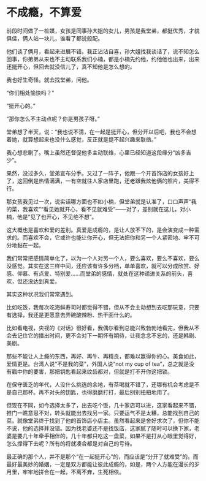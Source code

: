 # 不成瘾，不算爱

前段时间做了一桩媒，女孩是同事孙大姐的女儿，男孩是我堂弟，都挺优秀，才貌俱佳，俩人站一块儿，谁看了都说般配。 

他们谈了俩月，看起来进展不错。我正沾沾自喜，孙大姐找我谈话了，说不知怎么回事，你弟弟从来也不主动联系我们小楠，都是小楠先约他，约他他也出来，出来还挺开心，但回去就没信儿了，真不知他是怎么想的。 

我也好生奇怪。就去找堂弟，问他。 

“你们相处愉快吗？” 

“挺开心的。” 

“那你怎么不主动点呢？你是男孩子呀。” 

堂弟想了半天，说：“我也说不清，在一起是挺开心，但分开以后吧，我也不会想着她，就算想起来也没什么感觉，反正就是提不起兴趣来联络。” 

我心想悲剧了。嘴上虽然还督促他多主动联络，心里已经知道这段缘分“凶多吉少”。 

果然，没过多久，堂弟宣布分手。又过了一阵子，他跟一个开首饰店的女孩好上了，这回倒是热情满满，一有空就往人家店里跑，还老跟我炫他俩的照片，美得不行。 

那女孩我见过一次，说实话哪方面也不如小楠，但堂弟就是认准了，口口声声“我的菜，我喜欢”“看见她就开心，看不见就难受”——对了，差别就在这儿，对小楠，他是“见了也开心，不见绝不想”。 

这大概也是喜欢和爱的差别。真爱是成瘾的，是让人放不下的，是会演变成一种需求的。而喜欢不会，它或许也能让你开心，但无法把你和另一个人紧密地、牢不可分地黏在一起。 

我们常常把感情简单化了，以为一个人对另一个人，要么喜欢，要么不喜欢，要么没感觉。其实在这三样中间，还应该有许多分档，单单喜欢，就可以分成欣赏、好感、仰慕、有点爱、特别爱……而堂弟的感情，就处在这种递进关系的前头，喜欢，但还没达到真爱。 

其实这种状况我们常常遇到。 

比如吃饭，我每次吃海鲜寿司时都觉得不错，但从不会主动想到去吃那玩意，只要有选择，我还是更愿意去弄碗酸辣粉、热干面什么的。 

比如看电视，央视的《对话》很好看，我偶尔看到总能兴致勃勃地看完，但我从不会去记住它的播出时间，更不会对下一期怀有期待，让我念念不忘的，还是韩剧、美剧。 

那些不能让人上瘾的东西，再好、再牛、再精良，都难以赢得你的心。美食如此，爱情更是。台湾人说“不是我的菜”，外国人说“not my cup of tea”，总之就是没有戳中你的要害，那把钥匙看起来纹齿都对，但就是打不开你这把锁。 

在保守匮乏的年代，人没什么挑选的余地，有茶喝就不错了，还哪有机会考虑是不是自己那杯。再不对头的钥匙，也得磨磨打打，最后别别扭扭地用了。 

但现在不同，如今选择太多了，出去吃个饭，几十家店可以进，这家看起来不错，推门一瞧意思不对，转头就能出去找另一家。只要运气不是太糟，总能找到自己的菜。就像堂弟终于找到了他的首饰店小店主。虽然看起来是舍好求次了，但你不能不说，他的选择并没错。因为找老婆还不是找饭店，这家腻了随时可以换下家，老婆是要几十年牵手相伴的，几十年都只吃这一盘菜，如果不是打从心眼里觉得好，怎么撑得下去呢？所有的将就凑合都是对自己的亏待。 

最正确的那个人，并不是那个“在一起挺开心”的，而应该是“分开了就难受”的。而最好最美妙的婚姻，一定是双方都能让彼此成瘾的，如是，两个人方能在漫长的岁月里，牢牢地拼合在一起，不离不弃，生死相依。